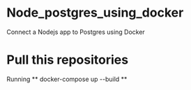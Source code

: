 # Node_postgres_using_docker
 Connect a Nodejs app to Postgres using Docker

# Pull this repositories
Running ** docker-compose up --build **
